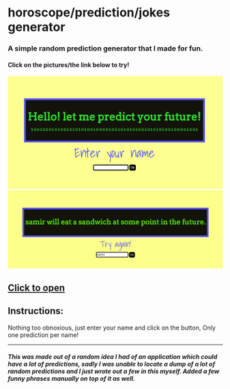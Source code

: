 # horoscope/prediction/jokes generator
### A simple random prediction generator that I made for fun. 

#### Click on the pictures/the link below to try!

<a href="https://redplusblue.github.io/horoscope/"><img src="files/preview1.png"></a>
<a href="https://redplusblue.github.io/horoscope/"><img src="files/preview2.png"></a>

## [Click to open](https://redplusblue.github.io/horoscope/)

## Instructions: 
Nothing too obnoxious, just enter your name and click on the button, Only one prediction per name!

___

##### This was made out of a random idea I had of an application which could have a lot of predictions, sadly I was unable to locate a dump of a lot of random predictions and I just wrote out a few in this myself. Added a few funny phrases manually on top of it as well. 
